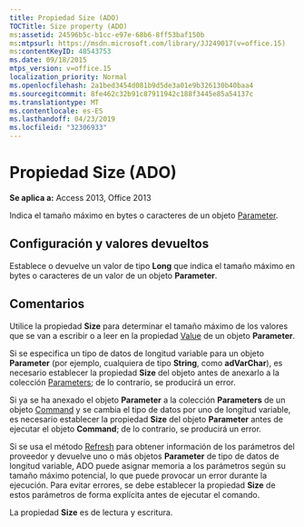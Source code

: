 ```yaml
---
title: Propiedad Size (ADO)
TOCTitle: Size property (ADO)
ms:assetid: 24596b5c-b1cc-e97e-68b6-8ff53baf150b
ms:mtpsurl: https://msdn.microsoft.com/library/JJ249017(v=office.15)
ms:contentKeyID: 48543753
ms.date: 09/18/2015
mtps_version: v=office.15
localization_priority: Normal
ms.openlocfilehash: 2a1bed3454d081b9d5de3a01e9b326130b40baa4
ms.sourcegitcommit: 8fe462c32b91c87911942c188f3445e85a54137c
ms.translationtype: MT
ms.contentlocale: es-ES
ms.lasthandoff: 04/23/2019
ms.locfileid: "32306933"
---
```

# <a name="size-property-ado"></a>Propiedad Size (ADO)


**Se aplica a:** Access 2013, Office 2013

Indica el tamaño máximo en bytes o caracteres de un objeto [Parameter](parameter-object-ado.md).

## <a name="settings-and-return-values"></a>Configuración y valores devueltos

Establece o devuelve un valor de tipo **Long** que indica el tamaño máximo en bytes o caracteres de un valor de un objeto **Parameter**.

## <a name="remarks"></a>Comentarios

Utilice la propiedad **Size** para determinar el tamaño máximo de los valores que se van a escribir o a leer en la propiedad [Value](value-property-ado.md) de un objeto **Parameter**.

Si se especifica un tipo de datos de longitud variable para un objeto **Parameter** (por ejemplo, cualquiera de tipo **String**, como **adVarChar**), es necesario establecer la propiedad **Size** del objeto antes de anexarlo a la colección [Parameters](parameters-collection-ado.md); de lo contrario, se producirá un error.

Si ya se ha anexado el objeto **Parameter** a la colección **Parameters** de un objeto [Command](command-object-ado.md) y se cambia el tipo de datos por uno de longitud variable, es necesario establecer la propiedad **Size** del objeto **Parameter** antes de ejecutar el objeto **Command**; de lo contrario, se producirá un error.

Si se usa el método [Refresh](refresh-method-ado.md) para obtener información de los parámetros del proveedor y devuelve uno o más objetos **Parameter** de tipo de datos de longitud variable, ADO puede asignar memoria a los parámetros según su tamaño máximo potencial, lo que puede provocar un error durante la ejecución. Para evitar errores, se debe establecer la propiedad **Size** de estos parámetros de forma explícita antes de ejecutar el comando.

La propiedad **Size** es de lectura y escritura.


